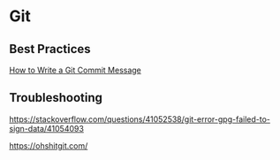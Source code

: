 # Git

## Best Practices

[How to Write a Git Commit Message](https://chris.beams.io/posts/git-commit/)

## Troubleshooting

https://stackoverflow.com/questions/41052538/git-error-gpg-failed-to-sign-data/41054093

https://ohshitgit.com/
